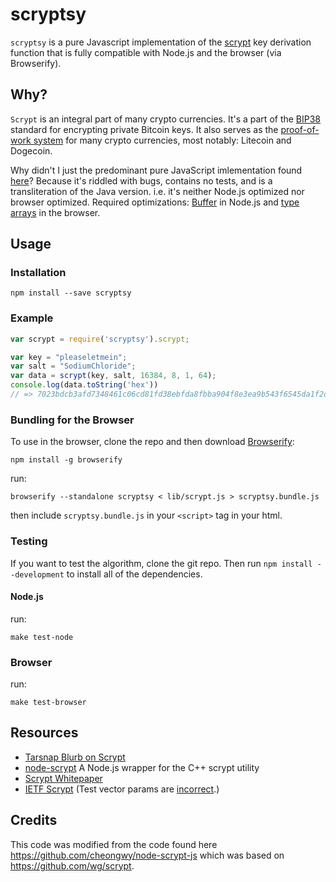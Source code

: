 scryptsy
========

`scryptsy` is a pure Javascript implementation of the [scrypt][wiki] key derivation function that is fully compatible with Node.js and the browser (via Browserify). 


Why?
----

`Scrypt` is an integral part of many crypto currencies. It's a part of the [BIP38](https://github.com/bitcoin/bips/blob/master/bip-0038.mediawiki) standard for encrypting private Bitcoin keys. It also serves as the [proof-of-work system](http://en.wikipedia.org/wiki/Proof-of-work_system) for many crypto currencies, most notably: Litecoin and Dogecoin.

Why didn't I just the predominant pure JavaScript imlementation found [here](https://github.com/cheongwy/node-scrypt-js)? Because it's riddled with bugs, contains no tests, and is a transliteration of the Java version. i.e. it's neither Node.js optimized nor browser optimized. Required optimizations: [Buffer](http://nodejs.org/api/buffer.html) in Node.js and [type arrays](https://developer.mozilla.org/en-US/docs/Web/JavaScript/Typed_arrays) in the browser.



Usage
-----

### Installation

    npm install --save scryptsy


### Example

```js
var scrypt = require('scryptsy').scrypt;

var key = "pleaseletmein";
var salt = "SodiumChloride";
var data = scrypt(key, salt, 16384, 8, 1, 64);
console.log(data.toString('hex')) 
// => 7023bdcb3afd7348461c06cd81fd38ebfda8fbba904f8e3ea9b543f6545da1f2d5432955613f0fcf62d49705242a9af9e61e85dc0d651e40dfcf017b45575887
```

### Bundling for the Browser

To use in the browser, clone the repo and then download [Browserify](https://github.com/substack/node-browserify):

    npm install -g browserify

run:

    browserify --standalone scryptsy < lib/scrypt.js > scryptsy.bundle.js

then include `scryptsy.bundle.js` in your `<script>` tag in your html. 


### Testing

If you want to test the algorithm, clone the git repo. Then run `npm install --development` to install all of the dependencies.

#### Node.js

run:

    make test-node

### Browser

run:

    make test-browser


Resources
---------
- [Tarsnap Blurb on Scrypt][tarsnap]
- [node-scrypt](https://github.com/barrysteyn/node-scrypt) A Node.js wrapper for the C++ scrypt utility
- [Scrypt Whitepaper](http://www.tarsnap.com/scrypt/scrypt.pdf)
- [IETF Scrypt](https://tools.ietf.org/html/draft-josefsson-scrypt-kdf-00) (Test vector params are [incorrect](https://twitter.com/dchest/status/247734446881640448).)


Credits
-------

This code was modified from the code found here https://github.com/cheongwy/node-scrypt-js which was based on https://github.com/wg/scrypt.





[wiki]: http://en.wikipedia.org/wiki/Scrypt
[tarsnap]: http://www.tarsnap.com/scrypt.html